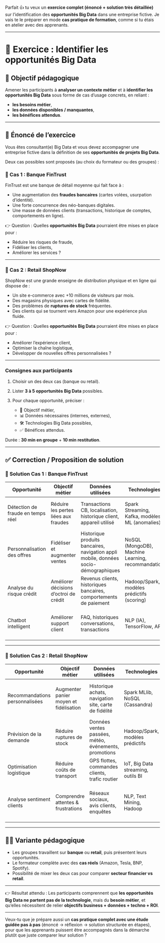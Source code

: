 Parfait 👍 tu veux un **exercice complet (énoncé + solution très détaillée)** sur l’identification des **opportunités Big Data** dans une entreprise fictive.
Je vais te le préparer en mode **cas pratique de formation**, comme si tu étais en atelier avec des apprenants.

---

# 📝 Exercice : Identifier les opportunités Big Data

## 🎯 Objectif pédagogique

Amener les participants à **analyser un contexte métier** et à **identifier les opportunités Big Data** sous forme de cas d’usage concrets, en reliant :

* **les besoins métier**,
* **les données disponibles / manquantes**,
* **les bénéfices attendus**.

---

## 📌 Énoncé de l’exercice

Vous êtes consultant(e) Big Data et vous devez accompagner une entreprise fictive dans la définition de ses **opportunités de projets Big Data**.

Deux cas possibles sont proposés (au choix du formateur ou des groupes) :

### 🏦 Cas 1 : Banque **FinTrust**

FinTrust est une banque de détail moyenne qui fait face à :

* Une augmentation des **fraudes bancaires** (cartes volées, usurpation d’identité).
* Une forte concurrence des néo-banques digitales.
* Une masse de données clients (transactions, historique de comptes, comportements en ligne).

👉 Question : Quelles **opportunités Big Data** pourraient être mises en place pour :

* Réduire les risques de fraude,
* Fidéliser les clients,
* Améliorer les services ?

---

### 🛒 Cas 2 : Retail **ShopNow**

ShopNow est une grande enseigne de distribution physique et en ligne qui dispose de :

* Un site e-commerce avec +10 millions de visiteurs par mois.
* Des magasins physiques avec cartes de fidélité.
* Des problèmes de **ruptures de stock** fréquentes.
* Des clients qui se tournent vers Amazon pour une expérience plus fluide.

👉 Question : Quelles **opportunités Big Data** pourraient être mises en place pour :

* Améliorer l’expérience client,
* Optimiser la chaîne logistique,
* Développer de nouvelles offres personnalisées ?

---

### Consignes aux participants

1. Choisir un des deux cas (banque ou retail).
2. Lister **3 à 5 opportunités Big Data** possibles.
3. Pour chaque opportunité, préciser :

   * 🎯 Objectif métier,
   * 📊 Données nécessaires (internes, externes),
   * 🛠️ Technologies Big Data possibles,
   * ✅ Bénéfices attendus.

Durée : **30 min en groupe** + **10 min restitution**.

---

## ✅ Correction / Proposition de solution

### 🏦 Solution Cas 1 : Banque **FinTrust**

| Opportunité                       | Objectif métier                        | Données utilisées                                                                    | Technologies                                      | Bénéfices                                           |
| --------------------------------- | -------------------------------------- | ------------------------------------------------------------------------------------ | ------------------------------------------------- | --------------------------------------------------- |
| Détection de fraude en temps réel | Réduire les pertes liées aux fraudes   | Transactions CB, localisation, historique client, appareil utilisé                   | Spark Streaming, Kafka, modèles ML (anomalies)    | Réduction pertes financières, sécurité renforcée    |
| Personnalisation des offres       | Fidéliser et augmenter ventes          | Historique produits bancaires, navigation appli mobile, données socio-démographiques | NoSQL (MongoDB), Machine Learning, recommandation | Augmentation ventes croisées (cross-sell, up-sell)  |
| Analyse du risque crédit          | Améliorer décisions d’octroi de crédit | Revenus clients, historiques bancaires, comportements de paiement                    | Hadoop/Spark, modèles prédictifs (scoring)        | Moins de défauts de paiement, meilleure rentabilité |
| Chatbot intelligent               | Améliorer support client               | FAQ, historiques conversations, transactions                                         | NLP (IA), TensorFlow, API                         | Réduction des coûts support, meilleure satisfaction |

---

### 🛒 Solution Cas 2 : Retail **ShopNow**

| Opportunité                    | Objectif métier                        | Données utilisées                                     | Technologies                       | Bénéfices                                              |
| ------------------------------ | -------------------------------------- | ----------------------------------------------------- | ---------------------------------- | ------------------------------------------------------ |
| Recommandations personnalisées | Augmenter panier moyen et fidélisation | Historique achats, navigation site, carte de fidélité | Spark MLlib, NoSQL (Cassandra)     | +20% ventes croisées, expérience client améliorée      |
| Prévision de la demande        | Réduire ruptures de stock              | Données ventes passées, météo, événements, promotions | Hadoop/Spark, modèles prédictifs   | Stocks optimisés, moins de pertes                      |
| Optimisation logistique        | Réduire coûts de transport             | GPS flottes, commandes clients, trafic routier        | IoT, Big Data streaming, outils BI | Réduction délais livraison et coûts                    |
| Analyse sentiment clients      | Comprendre attentes & frustrations     | Réseaux sociaux, avis clients, enquêtes               | NLP, Text Mining, Hadoop           | Amélioration image marque, actions correctives ciblées |

---

## 🧑‍🏫 Variante pédagogique

* Les groupes travaillent sur **banque** ou **retail**, puis présentent leurs opportunités.
* Le formateur complète avec des **cas réels** (Amazon, Tesla, BNP, Spotify).
* Possibilité de mixer les deux cas pour comparer **secteur financier vs retail**.

---

👉 Résultat attendu :
Les participants comprennent que **les opportunités Big Data ne partent pas de la technologie**, mais du **besoin métier**, et qu’elles nécessitent de relier **objectifs business + données + techno + ROI**.

---

Veux-tu que je prépare aussi un **cas pratique complet avec une étude guidée pas à pas** (énoncé → réflexion → solution structurée en étapes), pour que les apprenants puissent être accompagnés dans la démarche plutôt que juste comparer leur solution ?
